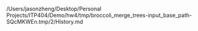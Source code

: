 /Users/jasonzheng/Desktop/Personal Projects/ITP404/Demo/hw4/tmp/broccoli_merge_trees-input_base_path-SQcMKWEn.tmp/2/History.md